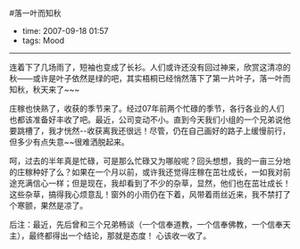 #落一叶而知秋

- time: 2007-09-18 01:57
- tags: Mood

---
 
连着下了几场雨了，短袖也变成了长衫。人们或许还没有回过神来，欣赏这清凉的秋——或许是叶子依然是绿的吧，其实梧桐已经悄然落下了第一片叶子，落一叶而知秋，秋天来了~~~

庄稼也快熟了，收获的季节来了。经过07年前两个忙碌的季节，各行各业的人们也都该准备好丰收了吧。最近，公司变动不小。直到今天我们小组的一个兄弟说他要跳槽了，我才恍然--收获离我还很远！尽管，仍在自己画好的路子上缓慢前行，但多少有点失意~~很难洒脱起来。

呵，过去的半年真是忙碌，可是那么忙碌又为哪般呢？回头想想，我的一亩三分地的庄稼种好了么？如果在一个月以前，或许我还觉得庄稼在茁壮成长，一如我对前途充满信心一样；但是现在，我却看到了不少的杂草，显然，他们也在茁壮成长！这些杂草，搞得我心烦意乱！窗外的小雨仍在下着，风带着雨丝近来，我不禁打了个寒颤，果然是凉了。

后注：最近，先后曾和三个兄弟畅谈（一个信奉道教，一个信奉佛教，一个信奉天主），最终都得出一个结论，那就是态度！
心该收一收了。